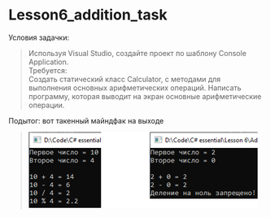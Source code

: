 # Lesson6_addition_task
Условия задачки:
>Используя Visual Studio, создайте проект по шаблону Console Application.  
Требуется:  
Создать статический класс Calculator, с методами для выполнения основных арифметических операций. 
Написать программу, которая выводит на экран основные арифметические операции. 

Подытог: вот такенный майндфак на выходе
>![](Addition_task/Program_output.png)
